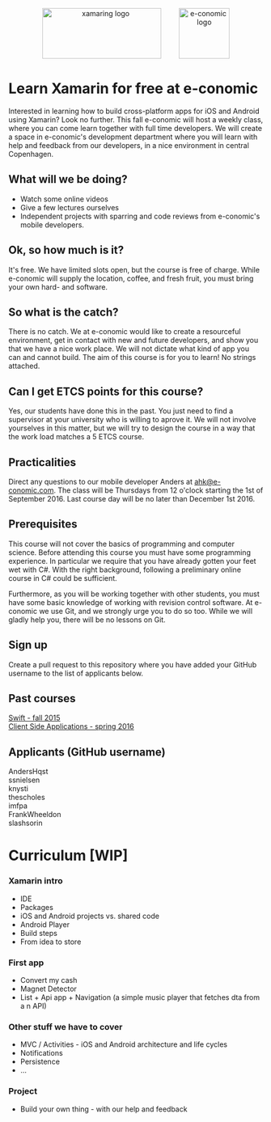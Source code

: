<!-- ![Xamarin logo]() -->
<p align="center">
<img width="235" height="100" src="https://raw.githubusercontent.com/e-conomic/xamarin-course/master/xamarin_logo.png" alt="xamaring logo">
&nbsp;
&nbsp;
&nbsp;
&nbsp;
<img width="100" height="100" src="http://ordrestyring.dk/wp-content/uploads/2015/05/e-conomic_ny.jpg" alt="e-conomic logo">
</p>

# Learn Xamarin for free at e-conomic

Interested in learning how to build cross-platform apps for iOS and Android using Xamarin?  Look no further. This fall e-conomic will host a weekly class, where you can come learn together with full time developers. We will create a space in e-conomic's development department where you will learn with help and feedback from our developers, in a nice environment in central Copenhagen.

## What will we be doing? 
* Watch some online videos
* Give a few lectures ourselves
* Independent projects with sparring and code reviews from e-conomic's mobile developers.

## Ok, so how much is it?
It's free. We have limited slots open, but the course is free of charge. While e-conomic will supply the location, coffee, and fresh fruit, you must bring your own hard- and software.

## So what is the catch?
There is no catch. We at e-conomic would like to create a resourceful environment, get in contact with new and future developers, and show you that we have a nice work place. We will not dictate what kind of app you can and cannot build. The aim of this course is for you to learn! No strings attached.

## Can I get ETCS points for this course?
Yes, our students have done this in the past. You just need to find a supervisor at your university who is willing to aprove it. We will not involve yourselves in this matter, but we will try to design the course in a way that the work load matches a 5 ETCS course.

## Practicalities
Direct any questions to our mobile developer Anders at ahk@e-conomic.com. The class will be Thursdays from 12 o'clock starting the 1st of September 2016. Last course day will be no later than December 1st 2016.

## Prerequisites
This course will not cover the basics of programming and computer science. Before attending this course you must have some programming experience. In particular we require that you have already gotten your feet wet with C#. With the right background, following a preliminary online course in C# could be sufficient.

Furthermore, as you will be working together with other students, you must have some basic knowledge of working with revision control software. At e-conomic we use Git, and we strongly urge you to do so too. While we will gladly help you, there will be no lessons on Git.

## Sign up
Create a pull request to this repository where you have added your GitHub username to the list of applicants below.

## Past courses
[Swift - fall 2015](https://github.com/e-conomic/swift-course)   
[Client Side Applications - spring 2016](https://github.com/e-conomic/client-side-application-course)

## Applicants (GitHub username)
AndersHqst    
ssnielsen   
knysti   
thescholes   
imfpa   
FrankWheeldon   
slashsorin

# Curriculum [WIP]
    
### Xamarin intro
* IDE
* Packages
* iOS and Android projects vs. shared code
* Android Player
* Build steps
* From idea to store

### First app
* Convert my cash
* Magnet Detector
* List + Api app + Navigation (a simple music player that fetches dta from a n API)
    
### Other stuff we have to cover
* MVC / Activities - iOS and Android architecture and life cycles
* Notifications
* Persistence
* ...

### Project
* Build your own thing - with our help and feedback
